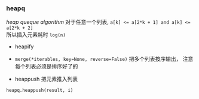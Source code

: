 
### heapq
*heap queque algorithm*
对于任意一个列表, `a[k] <= a[2*k + 1] and a[k] <= a[2*k + 2]`  
所以插入元素耗时 `log(n)`  

* heapify
* `merge(*iterables, key=None, reverse=False)`
把多个列表按序输出， 注意每个列表必须是排序好了的

* heappush
把元素推入列表
```
heapq.heappush(result, i)
```
